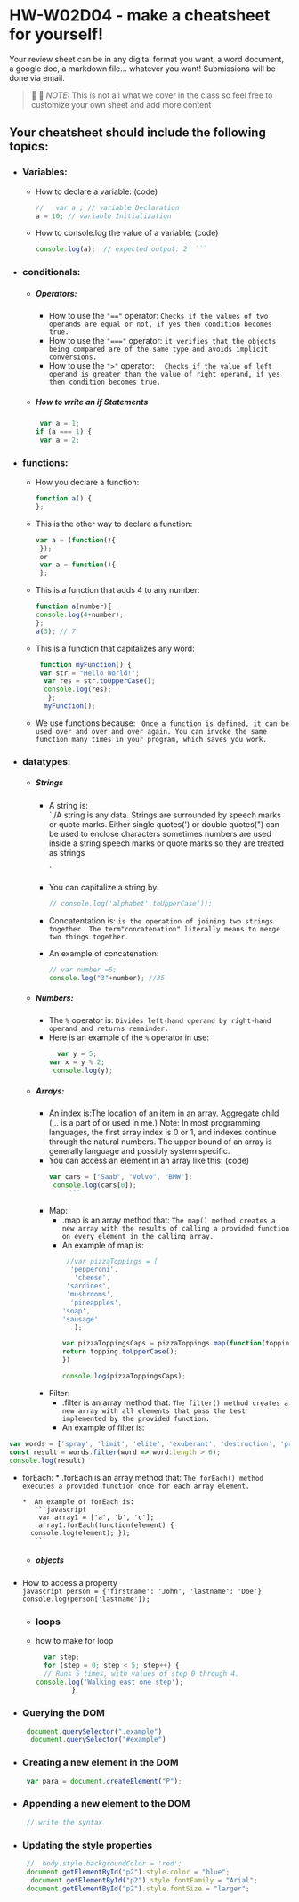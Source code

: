 # HW-W02D04 - make a cheatsheet for yourself!

Your review sheet can be in any digital format you want, a word document, a google doc, a markdown file… whatever you want! Submissions will be done via email.

> 📢 📢  *NOTE:*  This is not all what we cover in the class so feel free to customize your own sheet and add more content

## Your cheatsheet should include the following topics:

* ### Variables:
  * How to declare a variable: (code)
    ```javascript
    //   var a ; // variable Declaration 
    a = 10; // variable Initialization

  
     ```
  * How to console.log the value of a variable: (code)
    ``` javascript
    console.log(a);  // expected output: 2  ```
* ### conditionals:
  * ##### Operators:
    * How to use the `"=="` operator: 
       `Checks if the values of two operands are equal or not, if yes then condition becomes true.  `
    * How to use the `"==="` operator: 
       `it verifies that the objects being compared are of the same type and avoids implicit conversions.`
    * How to use the `">"` operator: 
        `	Checks if the value of left operand is greater than the value of right operand, if yes then condition becomes true. `
        
   * ##### How to write an if Statements 
      ```javascript
       var a = 1;
      if (a === 1) {
       var a = 2;
     
   
       ```
 * ### functions:
    * How you declare a function: 
      ```javascript
      function a() {
      };
      ```
    * This is the other way to declare a function: 
      ``` javascript
      var a = (function(){
       }); 
       or
       var a = function(){
       };
       ```
    * This is a function that adds 4 to any number:
        ```javascript
        function a(number){
        console.log(4+number); 
        };
        a(3); // 7 
       ```
    * This is a function that capitalizes any word: 
        ```javascript
         function myFunction() {
         var str = "Hello World!";
          var res = str.toUpperCase();
          console.log(res);
           };
          myFunction();
       ```
    * We use functions because:
     ` Once a function is defined, it can be used over and over and over again. You can invoke the same function many times in your program, which saves you work.`
     
* ### datatypes:
  * ##### Strings
    * A string is:  
        `
      /A string is any data. Strings are surrounded by speech marks or quote marks. Either single quotes(') or double quotes(") can be used to enclose characters sometimes numbers are used inside a string speech marks or quote marks so they are treated as strings
        
        `
    * You can capitalize a string by: 
        ```javascript
        // console.log('alphabet'.toUpperCase());
       ```
    * Concatentation is: 
        ` is the operation of joining two strings together. The term"concatenation" literally means to merge two things together. `
    * An example of concatenation:
    
         ```javascript
        // var number =5; 
        console.log("3"+number); //35
       ```
  * ##### Numbers:
    * The `%` operator is: 
       `Divides left-hand operand by right-hand operand and returns remainder. `
    * Here is an example of the `%` operator in use:
       ```javascript
         var y = 5;
       var x = y % 2;
        console.log(y); 
       ```
  * ##### Arrays:
    * An index is:The location of an item in an array. Aggregate child (... is a part of or used in me.) Note: In most programming languages, the first array index is 0 or 1, and indexes continue through the natural numbers. The upper bound of an array is generally language and possibly system specific.
    * You can access an element in an array like this: (code)
        ```javascript
       var cars = ["Saab", "Volvo", "BMW"];
         console.log(cars[0]);
             ```
    * Map:
      * .map is an array method that: 
         `The map() method creates a new array with the results of calling a provided function on every element in the calling array. `
      * An example of map is: 
        ```javascript
         //var pizzaToppings = [
          'pepperoni',
           'cheese',
         'sardines',
         'mushrooms',
          'pineapples',
        'soap',
        'sausage'
           ];

        var pizzaToppingsCaps = pizzaToppings.map(function(topping){
        return topping.toUpperCase();
        })

        console.log(pizzaToppingsCaps);
         ```
    * Filter:
      * .filter is an array method that: 
          `The filter() method creates a new array with all elements that pass the test implemented by the provided function. `
      * An example of filter is: 
```javascript
var words = ['spray', 'limit', 'elite', 'exuberant', 'destruction', 'present'];
const result = words.filter(word => word.length > 6);
console.log(result)
```
* forEach:
      * .forEach is an array method that: 
         `The forEach() method executes a provided function once for each array element. `
         
      *  An example of forEach is: 
         ```javascript
          var array1 = ['a', 'b', 'c'];
          array1.forEach(function(element) {
        console.log(element); });  
         ``` 
                                           
   * ##### objects
* How to access a property  
        ```javascript
           person = {'firstname': 'John', 'lastname': 'Doe'}
       console.log(person['lastname']);
      ```
        
    * ### loops
     *   how to make for loop 
         ```javascript
           var step;
           for (step = 0; step < 5; step++) {
           // Runs 5 times, with values of step 0 through 4.
         console.log('Walking east one step');
                  }
          ```
* ### Querying the DOM
  ```javascript
   document.querySelector(".example")
    document.querySelector("#example")
  ```
* ### Creating a new element in the DOM
  ```javascript
   var para = document.createElement("P");

  ```
* ### Appending a new element to the DOM
  ```javascript
   // write the syntax
  ```
* ### Updating the style properties
  ```javascript
   //  body.style.backgroundColor = 'red';
   document.getElementById("p2").style.color = "blue";
    document.getElementById("p2").style.fontFamily = "Arial";
   document.getElementById("p2").style.fontSize = "larger";
   

  ```
